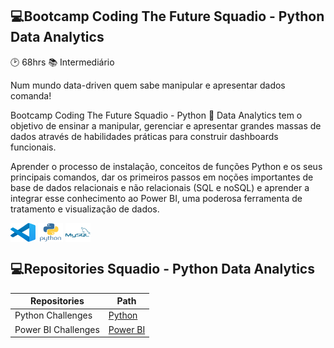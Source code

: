 ## 💻Bootcamp Coding The Future Squadio - Python Data Analytics

:clock2: 68hrs
:books: Intermediário

Num mundo data-driven quem sabe manipular e apresentar dados comanda!

Bootcamp Coding The Future Squadio - Python :snake: Data Analytics tem o objetivo de ensinar a manipular, gerenciar e apresentar grandes massas de dados através de habilidades práticas para construir dashboards funcionais.

Aprender o processo de instalação, conceitos de funções Python e os seus principais comandos, dar os primeiros passos em noções importantes de base de dados relacionais e não relacionais (SQL e noSQL) e aprender a integrar esse conhecimento ao Power BI, uma poderosa ferramenta de tratamento e visualização de dados.

<div>
  <img align="center" alt="vscode" height="30" width="40" src="https://raw.githubusercontent.com/devicons/devicon/master/icons/vscode/vscode-original.svg">
  <img align="center" alt="python" height="30" width="40" src="https://raw.githubusercontent.com/devicons/devicon/master/icons/python/python-original-wordmark.svg">
  <img align="center" alt="mysql" height="30" width="40" src="https://raw.githubusercontent.com/devicons/devicon/master/icons/mysql/mysql-plain-wordmark.svg">
</div>

## 💻Repositories Squadio - Python Data Analytics
| Repositories | Path |
|-------|---------|
| Python Challenges | [Python](https://github.com/manubrederode/dio-squadio-python) |
| Power BI Challenges | [Power BI](https://github.com/manubrederode/dio-squadio-powerbi) |
